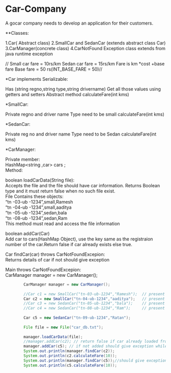 # Car-Company

A gocar company needs to develop an application for their customers. 

**Classes:      

1.Car( Abstract class) 
2.SmallCar and SedanCar (extends abstract class Car) 
3.CarManager(concrete class) 
4.CarNotFound Exception class extends from java runtime exception 


// Small car fare = 10rs/km 
Sedan car fare = 15rs/km 
Fare is km *cost +base fare 
Base fare = 50 rs(INT_BASE_FARE = 50)// 
      
      
*Car implements Serializable:    

Has (string regno,string type,string drivername)  Get all those values using getters and setters 
Abstract method calculateFare(int kms)      
      
*SmallCar:       

Private regno and driver name 
Type need to be small
calculateFare(int kms)

*SedanCar:    

Private reg no and driver name 
Type need to be Sedan 
calculateFare(int kms)

*CarManager:

Private member:    
	HashMap<string ,car> cars ;     
Method:    

boolean loadCarData(String file):   
Accepts the file and the file should have car information. Returns Boolean type and it must return false when no such file exist.     
File Contains these objects:    
“tn -03-ub -1234”,small,Ramesh     
“tn -04-ub -1234”,small,aaditya    
“tn -05-ub -1234”,sedan,bala    
“tn -08-ub -1234”,sedan,Ram    
This method must read and access the file information    
   
boolean addCar(Car)      
Add car to  cars(HashMap Object), use the key same as the registraion number of the car.Return false if car already exists else true.    
    
Car findCar(car) throws CarNotFoundExcepion:    
Returns details of car if not should give exception     

Main throws CarNotFoundExcepion:     
CarManager manager = new CarManager();    
```java
		CarManager manager = new CarManager();
		
		//Car c1 = new SmallCar("tn-03-ub-1234","Ramesh");	// present in the file
		Car c2 = new SmallCar("tn-04-ub-1234","aaditya");	// present in the file
		//Car c3 = new SedanCar("tn-05-ub-1234","bala");	// present in the file
		//Car c4 = new SedanCar("tn-08-ub-1234","Ram");		// present in the file
		
		Car c5 = new SedanCar("tn-09-ub-1234","Ratan");
		
		File file = new File("car_db.txt");
		
		manager.loadCarData(file);
		//manager.addCar(c2); // return false if car already loaded from file to the HashMap object
		manager.addCar(c5); // if not added should give exception while finding c5
		System.out.println(manager.findCar(c2));
		System.out.println(c2.calculateFare(10));
		System.out.println(manager.findCar(c5));//should give exception if c5 not added
		System.out.println(c5.calculateFare(10));	
```
